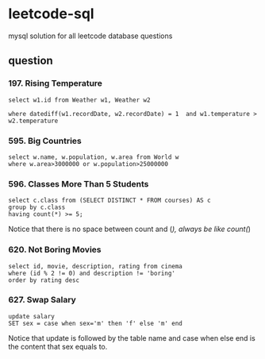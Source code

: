 # leetcode-sql
mysql solution for all leetcode database questions

## question
### 197. Rising Temperature

```
select w1.id from Weather w1, Weather w2

where datediff(w1.recordDate, w2.recordDate) = 1  and w1.temperature > w2.temperature
```

### 595. Big Countries

```
select w.name, w.population, w.area from World w
where w.area>3000000 or w.population>25000000
```

### 596. Classes More Than 5 Students
```
select c.class from (SELECT DISTINCT * FROM courses) AS c
group by c.class 
having count(*) >= 5;
```
Notice that there is no space between count and (*), always be like count(*) 

### 620. Not Boring Movies

```
select id, movie, description, rating from cinema
where (id % 2 != 0) and description != 'boring'
order by rating desc
```

### 627. Swap Salary

```
update salary
SET sex = case when sex='m' then 'f' else 'm' end 
```
Notice that update is followed by the table name
and case when else end is the content that sex equals to.

